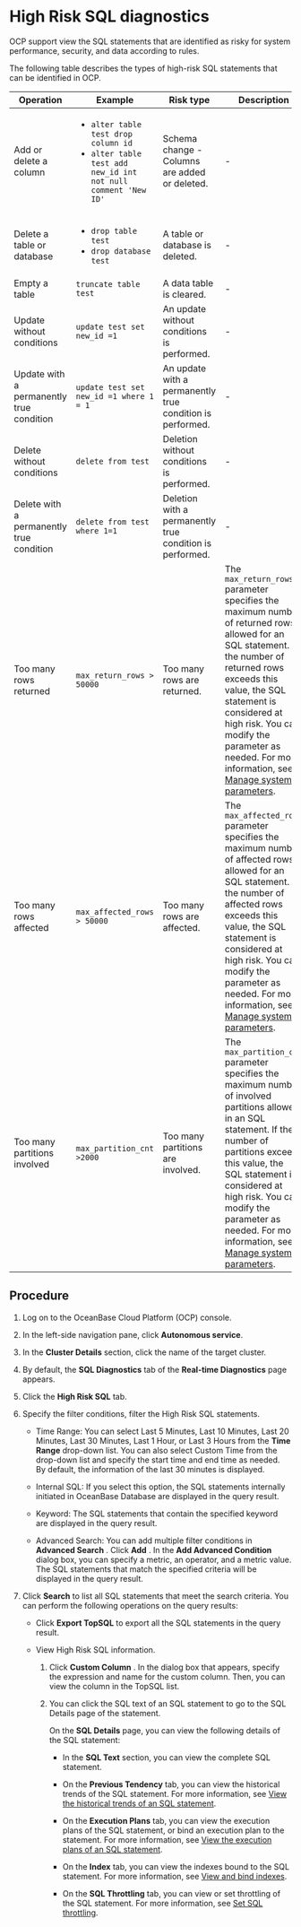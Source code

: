 # High Risk SQL diagnostics

OCP support view the SQL statements that are identified as risky for system performance, security, and data according to rules.

The following table describes the types of high-risk SQL statements that can be identified in OCP.

| Operation | Example | Risk type                                                 | Description |
|------  |-----------------------------------------------------------|   ----     |    ----     |
| Add or delete a column | <ul><li> `alter table test drop column id` </li><li>`alter table test add new_id int not null comment 'New ID'` </li> </ul> | Schema change - Columns are added or deleted.             | - |
| Delete a table or database | <ul><li>`drop table test`  </li><li>`drop database test` </li> </ul> | A table or database is deleted.                           | - |
| Empty a table | `truncate table test` | A data table is cleared.                                  | - |
| Update without conditions | `update test set new_id =1` | An update without conditions is performed.                | - |
| Update with a permanently true condition | `update test set new_id =1 where 1 = 1` | An update with a permanently true condition is performed. | - |
| Delete without conditions | `delete from test` | Deletion without conditions is performed.                 | - |
| Delete with a permanently true condition | `delete from test where 1=1` | Deletion with a permanently true condition is performed.  | - |
| Too many rows returned | `max_return_rows > 50000` | Too many rows are returned.                               | The `max_return_rows` parameter specifies the maximum number of returned rows allowed for an SQL statement. If the number of returned rows exceeds this value, the SQL statement is considered at high risk. You can modify the parameter as needed. For more information, see [Manage system parameters](../../1600.system-management-features/300.manage-system-parameter/100.view-system-parameters.md).  |
| Too many rows affected | `max_affected_rows > 50000` | Too many rows are affected.                               | The `max_affected_rows` parameter specifies the maximum number of affected rows allowed for an SQL statement. If the number of affected rows exceeds this value, the SQL statement is considered at high risk. You can modify the parameter as needed. For more information, see [Manage system parameters](../../1600.system-management-features/300.manage-system-parameter/100.view-system-parameters.md).  |
| Too many partitions involved | `max_partition_cnt >2000` | Too many partitions are involved.                         | The `max_partition_cnt` parameter specifies the maximum number of involved partitions allowed in an SQL statement. If the number of partitions exceeds this value, the SQL statement is considered at high risk. You can modify the parameter as needed. For more information, see [Manage system parameters](../../1600.system-management-features/300.manage-system-parameter/100.view-system-parameters.md).  |

## Procedure

1. Log on to the OceanBase Cloud Platform (OCP) console.

2. In the left-side navigation pane, click **Autonomous service**.

3. In the **Cluster Details** section, click the name of the target cluster.

4. By default, the **SQL Diagnostics** tab of the **Real-time Diagnostics** page appears.

5. Click the **High Risk SQL** tab.

6. Specify the filter conditions, filter the High Risk SQL statements.

     * Time Range: You can select Last 5 Minutes, Last 10 Minutes, Last 20 Minutes, Last 30 Minutes, Last 1 Hour, or Last 3 Hours from the **Time Range** drop-down list. You can also select Custom Time from the drop-down list and specify the start time and end time as needed. By default, the information of the last 30 minutes is displayed.

     * Internal SQL: If you select this option, the SQL statements internally initiated in OceanBase Database are displayed in the query result.

     * Keyword: The SQL statements that contain the specified keyword are displayed in the query result.

     * Advanced Search: You can add multiple filter conditions in **Advanced Search** . Click **Add** . In the **Add Advanced Condition** dialog box, you can specify a metric, an operator, and a metric value. The SQL statements that match the specified criteria will be displayed in the query result.

7. Click **Search** to list all SQL statements that meet the search criteria. You can perform the following operations on the query results:
  
   * Click **Export TopSQL** to export all the SQL statements in the query result.

   * View High Risk SQL information.

       1. Click **Custom Column** . In the dialog box that appears, specify the expression and name for the custom column. Then, you can view the column in the TopSQL list.

       2. You can click the SQL text of an SQL statement to go to the SQL Details page of the statement.

          On the **SQL Details** page, you can view the following details of the SQL statement:

          * In the **SQL Text** section, you can view the complete SQL statement.

          * On the **Previous Tendency** tab, you can view the historical trends of the SQL statement. For more information, see [View the historical trends of an SQL statement](../100.manage-sql-diagnosis/1000.view-sql-details.md).

          * On the **Execution Plans** tab, you can view the execution plans of the SQL statement, or bind an execution plan to the statement. For more information, see [View the execution plans of an SQL statement](../100.manage-sql-diagnosis/1000.view-sql-details.md).

          * On the **Index** tab, you can view the indexes bound to the SQL statement. For more information, see [View and bind indexes](../100.manage-sql-diagnosis/1000.view-sql-details.md).

          * On the **SQL Throttling** tab, you can view or set throttling of the SQL statement. For more information, see [Set SQL throttling](../100.manage-sql-diagnosis/1000.view-sql-details.md).
